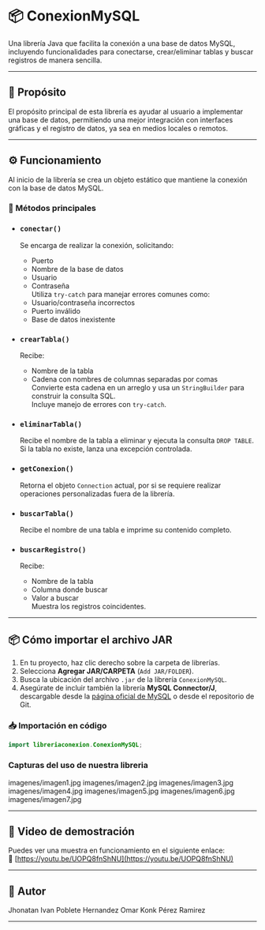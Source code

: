 # 📦 ConexionMySQL

Una librería Java que facilita la conexión a una base de datos MySQL, incluyendo funcionalidades para conectarse, crear/eliminar tablas y buscar registros de manera sencilla.

---

## 🎯 Propósito

El propósito principal de esta librería es ayudar al usuario a implementar una base de datos, permitiendo una mejor integración con interfaces gráficas y el registro de datos, ya sea en medios locales o remotos.

---

## ⚙️ Funcionamiento

Al inicio de la librería se crea un objeto estático que mantiene la conexión con la base de datos MySQL.

### 🔑 Métodos principales

- ### `conectar()`
  Se encarga de realizar la conexión, solicitando:
  - Puerto
  - Nombre de la base de datos
  - Usuario
  - Contraseña  
  Utiliza `try-catch` para manejar errores comunes como:
  - Usuario/contraseña incorrectos
  - Puerto inválido
  - Base de datos inexistente

- ### `crearTabla()`
  Recibe:
  - Nombre de la tabla
  - Cadena con nombres de columnas separadas por comas  
  Convierte esta cadena en un arreglo y usa un `StringBuilder` para construir la consulta SQL.  
  Incluye manejo de errores con `try-catch`.

- ### `eliminarTabla()`
  Recibe el nombre de la tabla a eliminar y ejecuta la consulta `DROP TABLE`.  
  Si la tabla no existe, lanza una excepción controlada.

- ### `getConexion()`
  Retorna el objeto `Connection` actual, por si se requiere realizar operaciones personalizadas fuera de la librería.

- ### `buscarTabla()`
  Recibe el nombre de una tabla e imprime su contenido completo.

- ### `buscarRegistro()`
  Recibe:
  - Nombre de la tabla
  - Columna donde buscar
  - Valor a buscar  
  Muestra los registros coincidentes.

---

## 📦 Cómo importar el archivo JAR

1. En tu proyecto, haz clic derecho sobre la carpeta de librerías.
2. Selecciona **Agregar JAR/CARPETA** (`Add JAR/FOLDER`).
3. Busca la ubicación del archivo `.jar` de la librería `ConexionMySQL`.
4. Asegúrate de incluir también la librería **MySQL Connector/J**, descargable desde la [página oficial de MySQL](https://dev.mysql.com/downloads/connector/j/) o desde el repositorio de Git.

### 📥 Importación en código

```java
import libreriaconexion.ConexionMySQL;
```

### Capturas del uso de nuestra libreria

imagenes/imagen1.jpg
imagenes/imagen2.jpg
imagenes/imagen3.jpg
imagenes/imagen4.jpg
imagenes/imagen5.jpg
imagenes/imagen6.jpg
imagenes/imagen7.jpg

---

## 🎥 Video de demostración

Puedes ver una muestra en funcionamiento en el siguiente enlace:  
🔗 [https://youtu.be/UOPQ8fnShNU](https://youtu.be/UOPQ8fnShNU)

---

## 👤 Autor

Jhonatan Ivan Poblete Hernandez
Omar Konk Pérez Ramirez  

---
